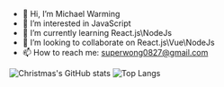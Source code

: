 - 👋 Hi, I’m Michael Warming
- 👀 I’m interested in JavaScript
- 🌱 I’m currently learning React.js\NodeJs
- 💞️ I’m looking to collaborate on React.js\Vue\NodeJs
- 📫 How to reach me: superwong0827@gmail.com

![Christmas's GitHub stats](https://github-readme-stats.vercel.app/api?username=wmc425454438&show_icons=true&theme=tokyonight)
![Top Langs](https://github-readme-stats.vercel.app/api/top-langs/?username=wmc425454438&layout=compact&theme=tokyonight)

<!---
wmc425454438/wmc425454438 is a ✨ special ✨ repository because its `README.md` (this file) appears on your GitHub profile.
You can click the Preview link to take a look at your changes.
--->
